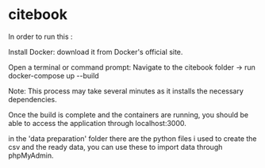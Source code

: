 # citebook
In order to run this : 

Install Docker: download it from Docker's official site.

Open a terminal or command prompt: Navigate to the citebook folder -> run docker-compose up --build

Note: This process may take several minutes as it installs the necessary dependencies.

Once the build is complete and the containers are running, you should be able to access the application through localhost:3000.

in the 'data preparation' folder there are the python files i used to create the csv and the ready data, you can use these to import data through phpMyAdmin. 
